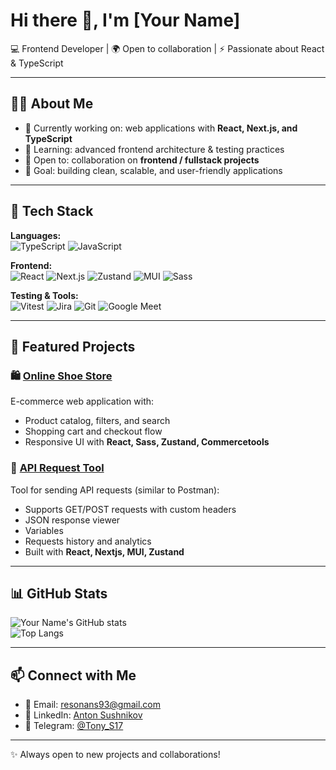 # Hi there 👋, I'm [Your Name]

💻 Frontend Developer | 🌍 Open to collaboration | ⚡ Passionate about React & TypeScript

---

## 👨‍💻 About Me
- 🔭 Currently working on: web applications with **React, Next.js, and TypeScript**  
- 🌱 Learning: advanced frontend architecture & testing practices  
- 👯 Open to: collaboration on **frontend / fullstack projects**  
- 🎯 Goal: building clean, scalable, and user-friendly applications  

---

## 🚀 Tech Stack
**Languages:**  
![TypeScript](https://img.shields.io/badge/-TypeScript-3178C6?logo=typescript&logoColor=white) 
![JavaScript](https://img.shields.io/badge/-JavaScript-F7DF1E?logo=javascript&logoColor=black)

**Frontend:**  
![React](https://img.shields.io/badge/-React-61DAFB?logo=react&logoColor=black)
![Next.js](https://img.shields.io/badge/-Next.js-000000?logo=nextdotjs&logoColor=white)
![Zustand](https://img.shields.io/badge/-Zustand-443d2f?logo=react&logoColor=white)
![MUI](https://img.shields.io/badge/-MUI-007FFF?logo=mui&logoColor=white)
![Sass](https://img.shields.io/badge/-Sass-CC6699?logo=sass&logoColor=white)

**Testing & Tools:**  
![Vitest](https://img.shields.io/badge/-Vitest-6E9F18?logo=vitest&logoColor=white)
![Jira](https://img.shields.io/badge/-Jira-0052CC?logo=jira&logoColor=white)
![Git](https://img.shields.io/badge/-Git-F05032?logo=git&logoColor=white)
![Google Meet](https://img.shields.io/badge/-Google%20Meet-00897B?logo=google-meet&logoColor=white)

---

## 📌 Featured Projects
### 🛍️ [Online Shoe Store](https://github.com/etcq/ecommerce-application/tree/develop)
E-commerce web application with:  
- Product catalog, filters, and search  
- Shopping cart and checkout flow  
- Responsive UI with **React, Sass, Zustand, Commercetools**  

### 🔌 [API Request Tool](https://github.com/etcq/rest-client-app)
Tool for sending API requests (similar to Postman):  
- Supports GET/POST requests with custom headers  
- JSON response viewer
- Variables
- Requests history and analytics
- Built with **React, Nextjs, MUI, Zustand**  

---

## 📊 GitHub Stats
![Your Name's GitHub stats](https://github-readme-stats.vercel.app/api?username=your-username&show_icons=true&theme=radical)  
![Top Langs](https://github-readme-stats.vercel.app/api/top-langs/?username=your-username&layout=compact&theme=radical)

---

## 📫 Connect with Me
- 📧 Email: resonans93@gmail.com  
- 💼 LinkedIn: [Anton Sushnikov](https://www.linkedin.com/in/anton-sushnikov-aa5722218/) 
- 💬 Telegram: [@Tony_S17](https://t.me/Tony_S17)  

---
✨ Always open to new projects and collaborations!

